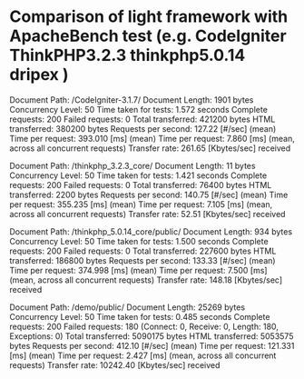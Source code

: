# Comparison of light framework with ApacheBench test (e.g. CodeIgniter ThinkPHP3.2.3 thinkphp5.0.14 dripex  )
Document Path:          /CodeIgniter-3.1.7/
Document Length:        1901 bytes
Concurrency Level:      50
Time taken for tests:   1.572 seconds
Complete requests:      200
Failed requests:        0
Total transferred:      421200 bytes
HTML transferred:       380200 bytes
Requests per second:    127.22 [#/sec] (mean)
Time per request:       393.010 [ms] (mean)
Time per request:       7.860 [ms] (mean, across all concurrent requests)
Transfer rate:          261.65 [Kbytes/sec] received



Document Path:          /thinkphp_3.2.3_core/
Document Length:        11 bytes
Concurrency Level:      50
Time taken for tests:   1.421 seconds
Complete requests:      200
Failed requests:        0
Total transferred:      76400 bytes
HTML transferred:       2200 bytes
Requests per second:    140.75 [#/sec] (mean)
Time per request:       355.235 [ms] (mean)
Time per request:       7.105 [ms] (mean, across all concurrent requests)
Transfer rate:          52.51 [Kbytes/sec] received



Document Path:          /thinkphp_5.0.14_core/public/
Document Length:        934 bytes
Concurrency Level:      50
Time taken for tests:   1.500 seconds
Complete requests:      200
Failed requests:        0
Total transferred:      227600 bytes
HTML transferred:       186800 bytes
Requests per second:    133.33 [#/sec] (mean)
Time per request:       374.998 [ms] (mean)
Time per request:       7.500 [ms] (mean, across all concurrent requests)
Transfer rate:          148.18 [Kbytes/sec] received




Document Path:          /demo/public/
Document Length:        25269 bytes
Concurrency Level:      50
Time taken for tests:   0.485 seconds
Complete requests:      200
Failed requests:        180
   (Connect: 0, Receive: 0, Length: 180, Exceptions: 0)
Total transferred:      5090175 bytes
HTML transferred:       5053575 bytes
Requests per second:    412.10 [#/sec] (mean)
Time per request:       121.331 [ms] (mean)
Time per request:       2.427 [ms] (mean, across all concurrent requests)
Transfer rate:          10242.40 [Kbytes/sec] received
